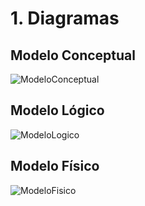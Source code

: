
# 1. Diagramas

## Modelo Conceptual

![ModeloConceptual](modelos/svg/ModeloConceptual.svg)

## Modelo Lógico

![ModeloLogico](modelos/svg/ModeloLógico.svg)


## Modelo Físico
![ModeloFisico](modelos/svg/ModeloFísico.svg)

